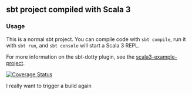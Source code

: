 ## sbt project compiled with Scala 3

### Usage

This is a normal sbt project. You can compile code with `sbt compile`, run it with `sbt run`, and `sbt console` will start a Scala 3 REPL.

For more information on the sbt-dotty plugin, see the
[scala3-example-project](https://github.com/scala/scala3-example-project/blob/main/README.md).

<a href='https://coveralls.io/github/corneliusbokelmann/project?branch=master'><img src='https://coveralls.io/repos/github/corneliusbokelmann/project/badge.svg?branch=master' alt='Coverage Status' /></a>

I really want to trigger a build again

